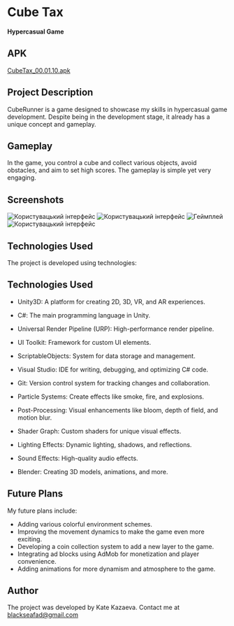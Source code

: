# Cube Tax
**Hypercasual Game**

## APK
[CubeTax_00.01.10.apk](https://github.com/KateAlt/PresentationResources/blob/main/APK/CubeRunner_01.00.50)

## Project Description
CubeRunner is a game designed to showcase my skills in hypercasual game development. Despite being in the development stage, it already has a unique concept and gameplay.

## Gameplay
In the game, you control a cube and collect various objects, avoid obstacles, and aim to set high scores. The gameplay is simple yet very engaging.

## Screenshots
![Користувацький інтерфейс](https://github.com/KateAlt/PresentationResources/blob/main/Image/image%201.png?raw=true)
![Користувацький інтерфейс](https://github.com/KateAlt/PresentationResources/blob/main/Image/image%202.png?raw=true)
![Геймплей](https://github.com/KateAlt/PresentationResources/blob/main/Image/image%203.png?raw=true)
![Користувацький інтерфейс](https://github.com/KateAlt/PresentationResources/blob/main/Image/image%204.png?raw=true)

## Technologies Used
The project is developed using technologies:

## Technologies Used

- Unity3D: A platform for creating 2D, 3D, VR, and AR experiences.
- C#: The main programming language in Unity.
- Universal Render Pipeline (URP): High-performance render pipeline.
- UI Toolkit: Framework for custom UI elements.
- ScriptableObjects: System for data storage and management.
- Visual Studio: IDE for writing, debugging, and optimizing C# code.
- Git: Version control system for tracking changes and collaboration.

- Particle Systems: Create effects like smoke, fire, and explosions.
- Post-Processing: Visual enhancements like bloom, depth of field, and motion blur.
- Shader Graph: Custom shaders for unique visual effects.
- Lighting Effects: Dynamic lighting, shadows, and reflections.
- Sound Effects: High-quality audio effects.

- Blender: Creating 3D models, animations, and more.

## Future Plans
My future plans include:
- Adding various colorful environment schemes.
- Improving the movement dynamics to make the game even more exciting.
- Developing a coin collection system to add a new layer to the game.
- Integrating ad blocks using AdMob for monetization and player convenience.
- Adding animations for more dynamism and atmosphere to the game.

## Author
The project was developed by Kate Kazaeva.
Contact me at blackseafad@gmail.com

